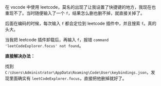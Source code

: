 在 vscode 中使用 leetcode，莫名的出现了让我设置了快捷键的地方，我现在也重现不了。当时随便输入了一个 `f`，结果怎么删也删不掉，就直接关掉了。

后面在编码的时候，每次输入 `f` 都会定位到 leetcode 插件中，并且搜索 `f`。真的头大。

当我把 leetcode 插件卸载后，再输入 `f`，报错 `command 'leetCodeExplorer.focus' not found`。

**直接解决办法：**

找到 `C:\Users\Administrator\AppData\Roaming\Code\User\keybindings.json`，发现里面确实有 `leetCodeExplorer.focus`，直接把他删掉就好了。